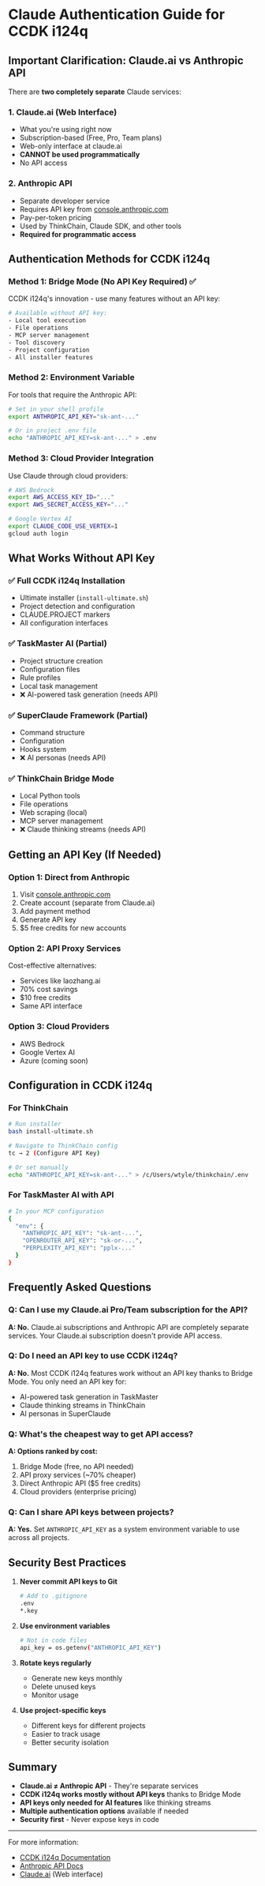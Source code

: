 # Claude Authentication Guide for CCDK i124q

## Important Clarification: Claude.ai vs Anthropic API

There are **two completely separate** Claude services:

### 1. **Claude.ai (Web Interface)**
- What you're using right now
- Subscription-based (Free, Pro, Team plans)
- Web-only interface at claude.ai
- **CANNOT be used programmatically**
- No API access

### 2. **Anthropic API**
- Separate developer service
- Requires API key from [console.anthropic.com](https://console.anthropic.com)
- Pay-per-token pricing
- Used by ThinkChain, Claude SDK, and other tools
- **Required for programmatic access**

## Authentication Methods for CCDK i124q

### Method 1: Bridge Mode (No API Key Required) ✅
CCDK i124q's innovation - use many features without an API key:

```bash
# Available without API key:
- Local tool execution
- File operations
- MCP server management
- Tool discovery
- Project configuration
- All installer features
```

### Method 2: Environment Variable
For tools that require the Anthropic API:

```bash
# Set in your shell profile
export ANTHROPIC_API_KEY="sk-ant-..."

# Or in project .env file
echo "ANTHROPIC_API_KEY=sk-ant-..." > .env
```

### Method 3: Cloud Provider Integration
Use Claude through cloud providers:

```bash
# AWS Bedrock
export AWS_ACCESS_KEY_ID="..."
export AWS_SECRET_ACCESS_KEY="..."

# Google Vertex AI
export CLAUDE_CODE_USE_VERTEX=1
gcloud auth login
```

## What Works Without API Key

### ✅ Full CCDK i124q Installation
- Ultimate installer (`install-ultimate.sh`)
- Project detection and configuration
- CLAUDE.PROJECT markers
- All configuration interfaces

### ✅ TaskMaster AI (Partial)
- Project structure creation
- Configuration files
- Rule profiles
- Local task management
- ❌ AI-powered task generation (needs API)

### ✅ SuperClaude Framework (Partial)
- Command structure
- Configuration
- Hooks system
- ❌ AI personas (needs API)

### ✅ ThinkChain Bridge Mode
- Local Python tools
- File operations
- Web scraping (local)
- MCP server management
- ❌ Claude thinking streams (needs API)

## Getting an API Key (If Needed)

### Option 1: Direct from Anthropic
1. Visit [console.anthropic.com](https://console.anthropic.com)
2. Create account (separate from Claude.ai)
3. Add payment method
4. Generate API key
5. $5 free credits for new accounts

### Option 2: API Proxy Services
Cost-effective alternatives:
- Services like laozhang.ai
- 70% cost savings
- $10 free credits
- Same API interface

### Option 3: Cloud Providers
- AWS Bedrock
- Google Vertex AI
- Azure (coming soon)

## Configuration in CCDK i124q

### For ThinkChain
```bash
# Run installer
bash install-ultimate.sh

# Navigate to ThinkChain config
tc → 2 (Configure API Key)

# Or set manually
echo "ANTHROPIC_API_KEY=sk-ant-..." > /c/Users/wtyle/thinkchain/.env
```

### For TaskMaster AI with API
```bash
# In your MCP configuration
{
  "env": {
    "ANTHROPIC_API_KEY": "sk-ant-...",
    "OPENROUTER_API_KEY": "sk-or-...",
    "PERPLEXITY_API_KEY": "pplx-..."
  }
}
```

## Frequently Asked Questions

### Q: Can I use my Claude.ai Pro/Team subscription for the API?
**A: No.** Claude.ai subscriptions and Anthropic API are completely separate services. Your Claude.ai subscription doesn't provide API access.

### Q: Do I need an API key to use CCDK i124q?
**A: No.** Most CCDK i124q features work without an API key thanks to Bridge Mode. You only need an API key for:
- AI-powered task generation in TaskMaster
- Claude thinking streams in ThinkChain
- AI personas in SuperClaude

### Q: What's the cheapest way to get API access?
**A: Options ranked by cost:**
1. Bridge Mode (free, no API needed)
2. API proxy services (~70% cheaper)
3. Direct Anthropic API ($5 free credits)
4. Cloud providers (enterprise pricing)

### Q: Can I share API keys between projects?
**A: Yes.** Set `ANTHROPIC_API_KEY` as a system environment variable to use across all projects.

## Security Best Practices

1. **Never commit API keys to Git**
   ```bash
   # Add to .gitignore
   .env
   *.key
   ```

2. **Use environment variables**
   ```bash
   # Not in code files
   api_key = os.getenv("ANTHROPIC_API_KEY")
   ```

3. **Rotate keys regularly**
   - Generate new keys monthly
   - Delete unused keys
   - Monitor usage

4. **Use project-specific keys**
   - Different keys for different projects
   - Easier to track usage
   - Better security isolation

## Summary

- **Claude.ai ≠ Anthropic API** - They're separate services
- **CCDK i124q works mostly without API keys** thanks to Bridge Mode
- **API keys only needed for AI features** like thinking streams
- **Multiple authentication options** available if needed
- **Security first** - Never expose keys in code

---

For more information:
- [CCDK i124q Documentation](https://github.com/wtyler2505/Claude-Code-Development-Kit-i124q)
- [Anthropic API Docs](https://docs.anthropic.com/)
- [Claude.ai](https://claude.ai) (Web interface)